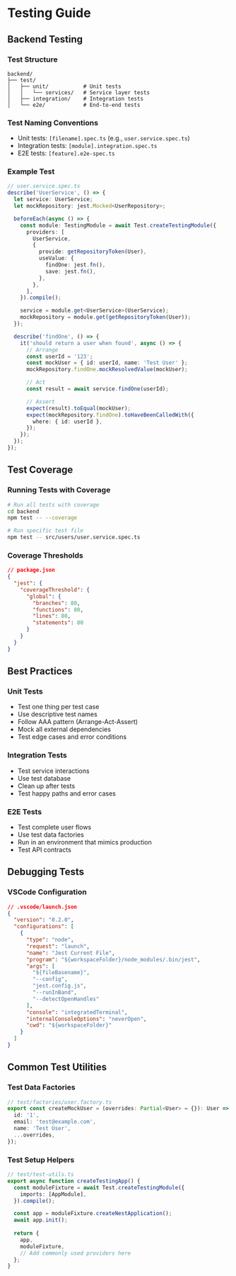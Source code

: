 # Testing Guide

## Backend Testing

### Test Structure
```
backend/
├── test/
│   ├── unit/           # Unit tests
│   │   └── services/   # Service layer tests
│   ├── integration/    # Integration tests
│   └── e2e/            # End-to-end tests
```

### Test Naming Conventions
- Unit tests: `[filename].spec.ts` (e.g., `user.service.spec.ts`)
- Integration tests: `[module].integration.spec.ts`
- E2E tests: `[feature].e2e-spec.ts`

### Example Test
```typescript
// user.service.spec.ts
describe('UserService', () => {
  let service: UserService;
  let mockRepository: jest.Mocked<UserRepository>;

  beforeEach(async () => {
    const module: TestingModule = await Test.createTestingModule({
      providers: [
        UserService,
        {
          provide: getRepositoryToken(User),
          useValue: {
            findOne: jest.fn(),
            save: jest.fn(),
          },
        },
      ],
    }).compile();

    service = module.get<UserService>(UserService);
    mockRepository = module.get(getRepositoryToken(User));
  });

  describe('findOne', () => {
    it('should return a user when found', async () => {
      // Arrange
      const userId = '123';
      const mockUser = { id: userId, name: 'Test User' };
      mockRepository.findOne.mockResolvedValue(mockUser);

      // Act
      const result = await service.findOne(userId);

      // Assert
      expect(result).toEqual(mockUser);
      expect(mockRepository.findOne).toHaveBeenCalledWith({
        where: { id: userId },
      });
    });
  });
});
```

## Test Coverage

### Running Tests with Coverage
```bash
# Run all tests with coverage
cd backend
npm test -- --coverage

# Run specific test file
npm test -- src/users/user.service.spec.ts
```

### Coverage Thresholds
```json
// package.json
{
  "jest": {
    "coverageThreshold": {
      "global": {
        "branches": 80,
        "functions": 80,
        "lines": 80,
        "statements": 80
      }
    }
  }
}
```

## Best Practices

### Unit Tests
- Test one thing per test case
- Use descriptive test names
- Follow AAA pattern (Arrange-Act-Assert)
- Mock all external dependencies
- Test edge cases and error conditions

### Integration Tests
- Test service interactions
- Use test database
- Clean up after tests
- Test happy paths and error cases

### E2E Tests
- Test complete user flows
- Use test data factories
- Run in an environment that mimics production
- Test API contracts

## Debugging Tests

### VSCode Configuration
```json
// .vscode/launch.json
{
  "version": "0.2.0",
  "configurations": [
    {
      "type": "node",
      "request": "launch",
      "name": "Jest Current File",
      "program": "${workspaceFolder}/node_modules/.bin/jest",
      "args": [
        "${fileBasename}",
        "--config",
        "jest.config.js",
        "--runInBand",
        "--detectOpenHandles"
      ],
      "console": "integratedTerminal",
      "internalConsoleOptions": "neverOpen",
      "cwd": "${workspaceFolder}"
    }
  ]
}
```

## Common Test Utilities

### Test Data Factories
```typescript
// test/factories/user.factory.ts
export const createMockUser = (overrides: Partial<User> = {}): User => ({
  id: '1',
  email: 'test@example.com',
  name: 'Test User',
  ...overrides,
});
```

### Test Setup Helpers
```typescript
// test/test-utils.ts
export async function createTestingApp() {
  const moduleFixture = await Test.createTestingModule({
    imports: [AppModule],
  }).compile();

  const app = moduleFixture.createNestApplication();
  await app.init();
  
  return {
    app,
    moduleFixture,
    // Add commonly used providers here
  };
}
```
